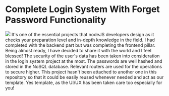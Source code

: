 # Complete Login System With Forget Password Functionality
<img src="https://drive.google.com/file/d/1qFjIBvQDr5As2fniAXpa67_2Bkk_bn9y/view?usp=sharing"></img>
It's one of the essential projects that nodeJS developers design as it checks your preparation level and in-depth knowledge in the field.
I had completed with the backend part but was completing the frontend pillar. Being almost ready, I have decided to share it with the world and I feel blessed!
The security of the user's data has been taken into consideration in the login system project at the most. The passwords are well hashed and stored in the NoSQL database. Relevant routers are used for the operations to secure higher. This project hasn't been attached to another one in this repository so that it could be easily reused whenever needed and act as our template. Yes template, as the UI/UX has been taken care
too especially for you! 
